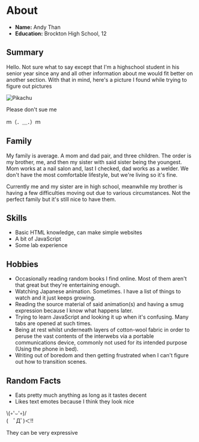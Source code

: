 # About
- **Name:** Andy Than
- **Education:** Brockton High School, 12 

## Summary
Hello. Not sure what to say except that I'm a highschool student in his senior year since any and all other information about me would fit better on another section. With that in mind, here's a picture I found while trying to figure out pictures

![Pikachu](https://encrypted-tbn0.gstatic.com/images?q=tbn:ANd9GcTr_mJy3zkHzHSDg2CdFuU_uWfofM3fFWzryKkgT0B2mxez3NCQ)

Please don't sue me

ｍ（．＿．）ｍ 

## Family
My family is average. A mom and dad pair, and three children. The order is my brother, me, and then my sister with said sister being the youngest. Mom works at a nail salon and, last I checked, dad works as a welder. We don't have the most comfortable lifestyle, but we're living so it's fine.

Currently me and my sister are in high school, meanwhile my brother is having a few difficulties moving out due to various circumstances. Not the perfect family but it's still nice to have them.

## Skills
- Basic HTML knowledge, can make simple websites
- A bit of JavaScript
- Some lab experience

## Hobbies
- Occasionally reading random books I find online. Most of them aren't that great but they're entertaining enough.
- Watching Japanese animation. Sometimes. I have a list of things to watch and it just keeps growing.
- Reading the source material of said animation(s) and having a smug expression because I know what happens later.
- Trying to learn JavaScript and looking it up when it's confusing. Many tabs are opened at such times.
- Being at rest whilst underneath layers of cotton-wool fabric in order to peruse the vast contents of the interwebs via a portable communications device, commonly not used for its intended purpose (Using the phone in bed).
- Writing out of boredom and then getting frustrated when I can't figure out how to transition scenes. 

## Random Facts 
- Eats pretty much anything as long as it tastes decent
- Likes text emotes because I think they look nice

 \\(◦'⌣'◦)/       
(　ﾟДﾟ)＜!!

They can be very expressive
